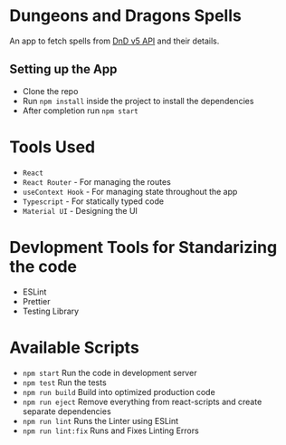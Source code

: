 # Dungeons and Dragons Spells

An app to fetch spells from [DnD v5 API](http://www.dnd5eapi.co/) and their details.

## Setting up the App

- Clone the repo
- Run `npm install` inside the project to install the dependencies
- After completion run `npm start`

# Tools Used

- `React`
- `React Router` - For managing the routes
- `useContext Hook` - For managing state throughout the app
- `Typescript` - For statically typed code
- `Material UI` - Designing the UI

# Devlopment Tools for Standarizing the code

- ESLint
- Prettier
- Testing Library

# Available Scripts

- `npm start` Run the code in development server
- `npm test` Run the tests
- `npm run build` Build into optimized production code
- `npm run eject` Remove everything from react-scripts and create separate dependencies
- `npm run lint` Runs the Linter using ESLint
- `npm run lint:fix` Runs and Fixes Linting Errors
